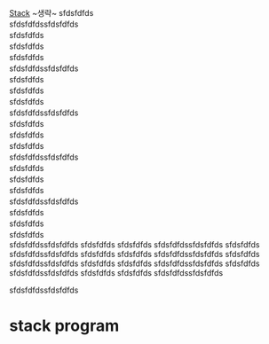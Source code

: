 [Stack](#stack-program)
~생략~
sfdsfdfds　   
sfdsfdfdssfdsfdfds　   
sfdsfdfds　   
sfdsfdfds　   
sfdsfdfds　   
sfdsfdfdssfdsfdfds　   
sfdsfdfds　   
sfdsfdfds　   
sfdsfdfds　   
sfdsfdfdssfdsfdfds　   
sfdsfdfds　   
sfdsfdfds　   
sfdsfdfds　   
sfdsfdfdssfdsfdfds　   
sfdsfdfds　   
sfdsfdfds　   
sfdsfdfds　   
sfdsfdfdssfdsfdfds　   
sfdsfdfds　   
sfdsfdfds　   
sfdsfdfds　   
sfdsfdfdssfdsfdfds
sfdsfdfds
sfdsfdfds
sfdsfdfdssfdsfdfds
sfdsfdfds
sfdsfdfdssfdsfdfds
sfdsfdfds
sfdsfdfds
sfdsfdfdssfdsfdfds
sfdsfdfds
sfdsfdfdssfdsfdfds
sfdsfdfds
sfdsfdfds
sfdsfdfdssfdsfdfds
sfdsfdfds
sfdsfdfdssfdsfdfds
sfdsfdfds
sfdsfdfds
sfdsfdfdssfdsfdfds

sfdsfdfdssfdsfdfds
# stack program
